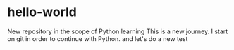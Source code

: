 # hello-world
New repository in the scope of Python learning
This is a new journey. I start on git in order to continue with Python.
and let's do a new test
